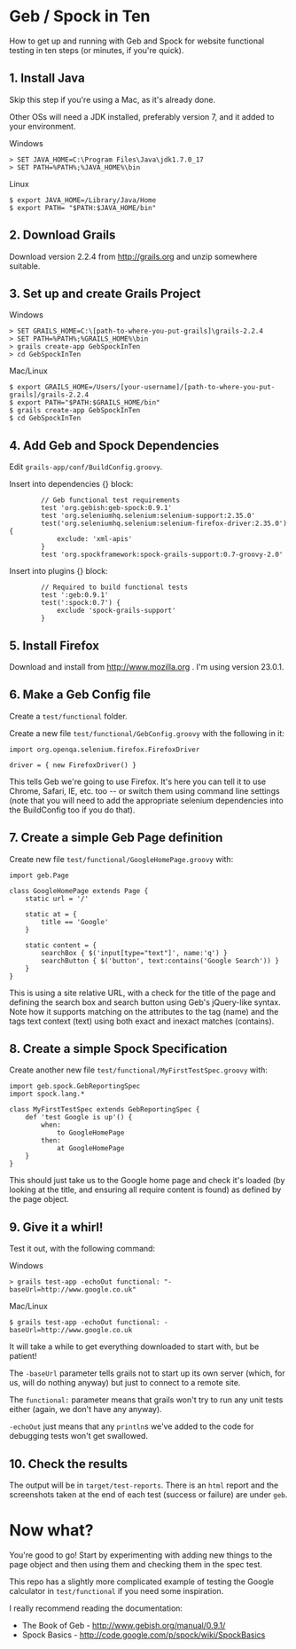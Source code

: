 # Geb / Spock in Ten

How to get up and running with Geb and Spock for website functional testing in
ten steps (or minutes, if you're quick).

## 1. Install Java

Skip this step if you're using a Mac, as it's already done.

Other OSs will need a JDK installed, preferably version 7, and it added to your environment.

Windows
```
> SET JAVA_HOME=C:\Program Files\Java\jdk1.7.0_17
> SET PATH=%PATH%;%JAVA_HOME%\bin
```
Linux
```
$ export JAVA_HOME=/Library/Java/Home
$ export PATH= "$PATH:$JAVA_HOME/bin"
```

## 2. Download Grails

Download version 2.2.4 from http://grails.org and unzip somewhere suitable.

## 3. Set up and create Grails Project

Windows
```
> SET GRAILS_HOME=C:\[path-to-where-you-put-grails]\grails-2.2.4
> SET PATH=%PATH%;%GRAILS_HOME%\bin
> grails create-app GebSpockInTen
> cd GebSpockInTen
```
Mac/Linux
```
$ export GRAILS_HOME=/Users/[your-username]/[path-to-where-you-put-grails]/grails-2.2.4
$ export PATH="$PATH:$GRAILS_HOME/bin"
$ grails create-app GebSpockInTen
$ cd GebSpockInTen
```

## 4. Add Geb and Spock Dependencies

Edit `grails-app/conf/BuildConfig.groovy`.

Insert into dependencies {} block:
```
        // Geb functional test requirements
        test 'org.gebish:geb-spock:0.9.1'
        test 'org.seleniumhq.selenium:selenium-support:2.35.0'
        test('org.seleniumhq.selenium:selenium-firefox-driver:2.35.0') {
            exclude: 'xml-apis'
        }
        test 'org.spockframework:spock-grails-support:0.7-groovy-2.0'
```
Insert into plugins {} block:
```
        // Required to build functional tests
        test ':geb:0.9.1'
        test(':spock:0.7') {
            exclude 'spock-grails-support'
        }
```

## 5. Install Firefox

Download and install from http://www.mozilla.org . I'm using version 23.0.1.

## 6. Make a Geb Config file

Create a `test/functional` folder.

Create a new file `test/functional/GebConfig.groovy` with the following in it:
```
import org.openqa.selenium.firefox.FirefoxDriver

driver = { new FirefoxDriver() }
```

This tells Geb we're going to use Firefox.  It's here you can tell it to use
Chrome, Safari, IE, etc. too -- or switch them using command line settings
(note that you will need to add the appropriate selenium dependencies into the
BuildConfig too if you do that).

## 7. Create a simple Geb Page definition

Create new file `test/functional/GoogleHomePage.groovy` with:
```
import geb.Page

class GoogleHomePage extends Page {
	static url = '/'
	
	static at = {
		title == 'Google'
	}

	static content = {
		searchBox { $('input[type="text"]', name:'q') }
		searchButton { $('button', text:contains('Google Search')) }
	}
}
```

This is using a site relative URL, with a check for the title of the page and
defining the search box and search button using Geb's jQuery-like syntax.  Note
how it supports matching on the attributes to the tag (name) and the tags text
context (text) using both exact and inexact matches (contains).

## 8. Create a simple Spock Specification

Create another new file `test/functional/MyFirstTestSpec.groovy` with:
```
import geb.spock.GebReportingSpec
import spock.lang.*

class MyFirstTestSpec extends GebReportingSpec {
	def 'test Google is up'() {
		when:
			to GoogleHomePage
		then:
			at GoogleHomePage
	}
}
```

This should just take us to the Google home page and check it's loaded (by
looking at the title, and ensuring all require content is found) as defined by
the page object.

## 9. Give it a whirl!

Test it out, with the following command:

Windows
```
> grails test-app -echoOut functional: "-baseUrl=http://www.google.co.uk"
```
Mac/Linux
```
$ grails test-app -echoOut functional: -baseUrl=http://www.google.co.uk
```

It will take a while to get everything downloaded to start with, but be
patient!

The `-baseUrl` parameter tells grails not to start up its own server (which,
for us, will do nothing anyway) but just to connect to a remote site.

The `functional:` parameter means that grails won't try to run any unit tests
either (again, we don't have any anyway).

`-echoOut` just means that any `println`s we've added to the code for
debugging tests won't get swallowed.

## 10. Check the results

The output will be in `target/test-reports`.  There is an `html` report and the
screenshots taken at the end of each test (success or failure) are under `geb`.

# Now what?

You're good to go!  Start by experimenting with adding new things to the page
object and then using them and checking them in the spec test.

This repo has a slightly more complicated example of testing the Google
calculator in `test/functional` if you need some inspiration.

I really recommend reading the documentation:
   * The Book of Geb - http://www.gebish.org/manual/0.9.1/
   * Spock Basics - http://code.google.com/p/spock/wiki/SpockBasics
